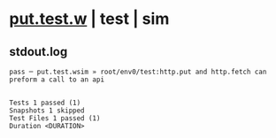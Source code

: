 # [put.test.w](../../../../../../examples/tests/sdk_tests/api/put.test.w) | test | sim

## stdout.log
```log
pass ─ put.test.wsim » root/env0/test:http.put and http.fetch can preform a call to an api
 
 
Tests 1 passed (1)
Snapshots 1 skipped
Test Files 1 passed (1)
Duration <DURATION>
```

